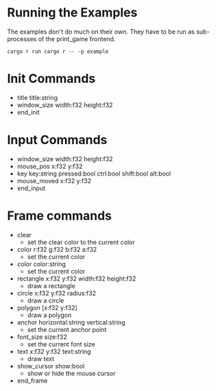 # Running the Examples

The examples don't do much on their own.
They have to be run as sub-processes of the print_game frontend.

```
cargo r run cargo r -- -p example
```

# Init Commands

- title title:string
- window_size width:f32 height:f32
- end_init

# Input Commands

- window_size width:f32 height:f32
- mouse_pos x:f32 y:f32
- key key:string pressed:bool ctrl:bool shift:bool alt:bool
- mouse_moved x:f32 y:f32
- end_input

# Frame commands

- clear
  - set the clear color to the current color
- color r:f32 g:f32 b:f32 a:f32
  - set the current color
- color color:string
  - set the current color
- rectangle x:f32 y:f32 width:f32 height:f32
  - draw a rectangle
- circle x:f32 y:f32 radius:f32
  - draw a circle
- polygon [x:f32 y:f32]
  - draw a polygon
- anchor horizontal:string vertical:string
  - set the current anchor point
- font_size size:f32
  - set the current font size
- text x:f32 y:f32 text:string
  - draw text
- show_cursor show:bool
  - show or hide the mouse cursor
- end_frame